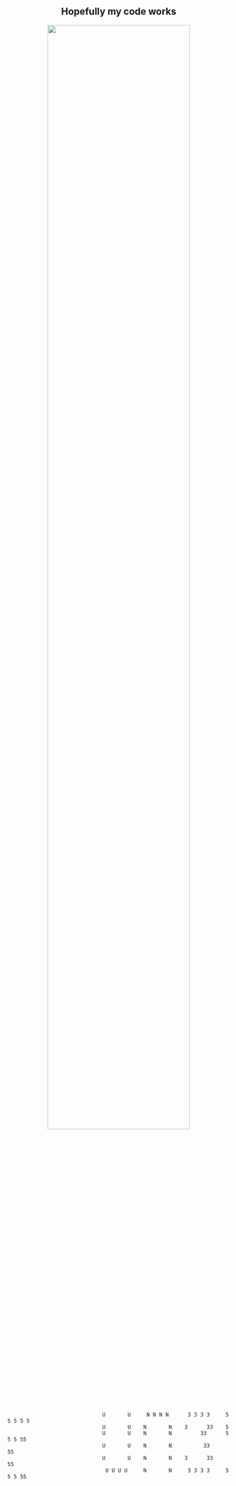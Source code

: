 <div align="center">
          <h2>Hopefully my code works</h2>
          <img width="80%" src="https://media.giphy.com/media/RbDKaczqWovIugyJmW/giphy.gif">
</div>



                                  U       U     N N N N      3 3 3 3     5 5 5 5 5
                                  U       U    N       N    3      33    5
                                  U       U    N       N         33      5 5 5 55
                                  U       U    N       N          33            55
                                  U       U    N       N    3      33           55
                                   U U U U     N       N     3 3 3 3     5 5 5 55
